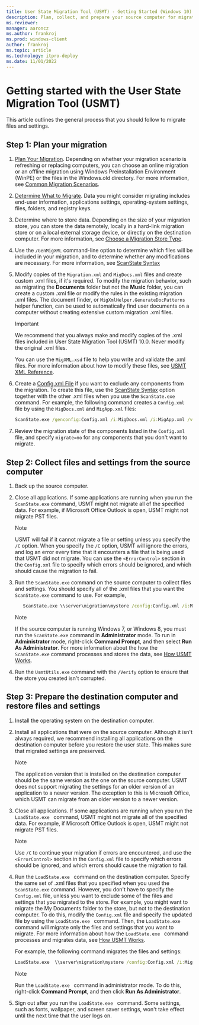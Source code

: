 ```yaml
---
title: User State Migration Tool (USMT) - Getting Started (Windows 10)
description: Plan, collect, and prepare your source computer for migration using the User State Migration Tool (USMT).
ms.reviewer: 
manager: aaroncz
ms.author: frankroj
ms.prod: windows-client
author: frankroj
ms.topic: article
ms.technology: itpro-deploy
ms.date: 11/01/2022
---
```


# Getting started with the User State Migration Tool (USMT)

This article outlines the general process that you should follow to migrate files and settings.

## Step 1: Plan your migration

1. [Plan Your Migration](usmt-plan-your-migration.md). Depending on whether your migration scenario is refreshing or replacing computers, you can choose an online migration or an offline migration using Windows Preinstallation Environment (WinPE) or the files in the Windows.old directory. For more information, see [Common Migration Scenarios](usmt-common-migration-scenarios.md).

2. [Determine What to Migrate](usmt-determine-what-to-migrate.md). Data you might consider migrating includes end-user information, applications settings, operating-system settings, files, folders, and registry keys.

3. Determine where to store data. Depending on the size of your migration store, you can store the data remotely, locally in a hard-link migration store or on a local external storage device, or directly on the destination computer. For more information, see [Choose a Migration Store Type](usmt-choose-migration-store-type.md).

4. Use the `/GenMigXML` command-line option to determine which files will be included in your migration, and to determine whether any modifications are necessary. For more information, see [ScanState Syntax](usmt-scanstate-syntax.md)

5. Modify copies of the `Migration.xml` and `MigDocs.xml` files and create custom .xml files, if it's required. To modify the migration behavior, such as migrating the **Documents** folder but not the **Music** folder, you can create a custom .xml file or modify the rules in the existing migration .xml files. The document finder, or `MigXmlHelper.GenerateDocPatterns` helper function, can be used to automatically find user documents on a computer without creating extensive custom migration .xml files.

    > [!IMPORTANT]
    > We recommend that you always make and modify copies of the .xml files included in User State Migration Tool (USMT) 10.0. Never modify the original .xml files.

    You can use the `MigXML.xsd` file to help you write and validate the .xml files. For more information about how to modify these files, see [USMT XML Reference](usmt-xml-reference.md).

6. Create a [Config.xml File](usmt-configxml-file.md) if you want to exclude any components from the migration. To create this file, use the [ScanState Syntax](usmt-scanstate-syntax.md) option together with the other .xml files when you use the `ScanState.exe` command. For example, the following command creates a `Config.xml` file by using the `MigDocs.xml` and `MigApp.xml` files:

    ```cmd
    ScanState.exe /genconfig:Config.xml /i:MigDocs.xml /i:MigApp.xml /v:13 /l:ScanState.log
    ```

7. Review the migration state of the components listed in the `Config.xml` file, and specify `migrate=no` for any components that you don't want to migrate.

## Step 2: Collect files and settings from the source computer

1. Back up the source computer.

2. Close all applications. If some applications are running when you run the `ScanState.exe` command, USMT might not migrate all of the specified data. For example, if Microsoft Office Outlook is open, USMT might not migrate PST files.

     > [!NOTE]
     > USMT will fail if it cannot migrate a file or setting unless you specify the `/C` option. When you specify the `/C` option, USMT will ignore the errors, and log an error every time that it encounters a file that is being used that USMT did not migrate. You can use the `<ErrorControl>` section in the `Config.xml` file to specify which errors should be ignored, and which should cause the migration to fail.

3. Run the `ScanState.exe` command on the source computer to collect files and settings. You should specify all of the .xml files that you want the `ScanState.exe` command to use. For example,

     ```cmd
        ScanState.exe \\server\migration\mystore /config:Config.xml /i:MigDocs.xml /i:MigApp.xml /v:13 /l:ScanState.log
     ```

     > [!NOTE]
     > If the source computer is running Windows 7, or Windows 8, you must run the `ScanState.exe` command in **Administrator** mode. To run in **Administrator** mode, right-click **Command Prompt**, and then select **Run As Administrator**. For more information about the how the `ScanState.exe` command processes and stores the data, see [How USMT Works](usmt-how-it-works.md).

4. Run the `UsmtUtils.exe` command with the `/Verify` option to ensure that the store you created isn't corrupted.

## Step 3: Prepare the destination computer and restore files and settings

1. Install the operating system on the destination computer.

2. Install all applications that were on the source computer. Although it isn't always required, we recommend installing all applications on the destination computer before you restore the user state. This makes sure that migrated settings are preserved.

     > [!NOTE]
     > The application version that is installed on the destination computer should be the same version as the one on the source computer. USMT does not support migrating the settings for an older version of an application to a newer version. The exception to this is Microsoft Office, which USMT can migrate from an older version to a newer version.

3. Close all applications. If some applications are running when you run the `LoadState.exe ` command, USMT might not migrate all of the specified data. For example, if Microsoft Office Outlook is open, USMT might not migrate PST files.

     > [!NOTE]
     > Use `/C` to continue your migration if errors are encountered, and use the `<ErrorControl>` section in the `Config.xml` file to specify which errors should be ignored, and which errors should cause the migration to fail.

4. Run the `LoadState.exe ` command on the destination computer. Specify the same set of .xml files that you specified when you used the `ScanState.exe` command. However, you don't have to specify the `Config.xml` file, unless you want to exclude some of the files and settings that you migrated to the store. For example, you might want to migrate the My Documents folder to the store, but not to the destination computer. To do this, modify the `Config.xml` file and specify the updated file by using the `LoadState.exe ` command. Then, the `LoadState.exe ` command will migrate only the files and settings that you want to migrate. For more information about how the `LoadState.exe ` command processes and migrates data, see [How USMT Works](usmt-how-it-works.md).

    For example, the following command migrates the files and settings:

    ```cmd
    LoadState.exe  \\server\migration\mystore /config:Config.xml /i:MigDocs.xml /i:MigApp.xml /v:13 /l:LoadState.log
    ```

     > [!NOTE]
     > Run the `LoadState.exe ` command in administrator mode. To do this, right-click **Command Prompt**, and then click **Run As Administrator**.

5. Sign out after you run the `LoadState.exe ` command. Some settings, such as fonts, wallpaper, and screen saver settings, won't take effect until the next time that the user logs on.
